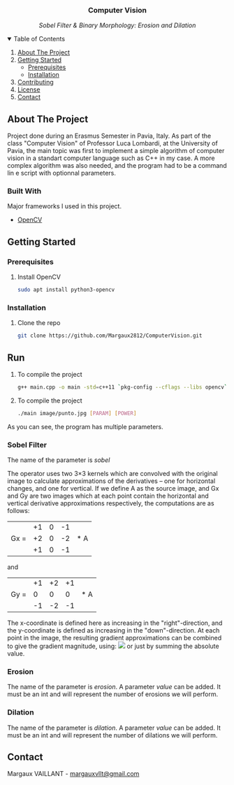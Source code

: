 
<!-- PROJECT LOGO -->
<br />
<p align="center">

<h3 align="center">Computer Vision</h3>
<p style="font-style: italic" align="center">Sobel Filter & Binary Morphology: Erosion and Dilation</p>

<!-- TABLE OF CONTENTS -->
<details open="open">
  <summary>Table of Contents</summary>
  <ol>
    <li>
      <a href="#about-the-project">About The Project</a>
    </li>
    <li>
      <a href="#getting-started">Getting Started</a>
      <ul>
        <li><a href="#prerequisites">Prerequisites</a></li>
        <li><a href="#installation">Installation</a></li>
      </ul>
    </li>
    <li><a href="#contributing">Contributing</a></li>
    <li><a href="#license">License</a></li>
    <li><a href="#contact">Contact</a></li>
  </ol>
</details>



<!-- ABOUT THE PROJECT -->

## About The Project

Project done during an Erasmus Semester in Pavia, Italy.
As part of the class "Computer Vision" of Professor Luca Lombardi, at the University of Pavia, the
main topic was first to implement a simple algorithm of computer vision in a standart computer language
such as C++ in my case. A more complex algorithm was also needed, and the program had to be a
command lin e script with optionnal parameters.

### Built With

Major frameworks I used in this project.

* [OpenCV](https://opencv.org/)

<!-- GETTING STARTED -->

## Getting Started

### Prerequisites

1. Install OpenCV
   ```sh
   sudo apt install python3-opencv
   ```

### Installation

1. Clone the repo
   ```sh
   git clone https://github.com/Margaux2812/ComputerVision.git
   ```

## Run

1. To compile the project
   ```sh
   g++ main.cpp -o main -std=c++11 `pkg-config --cflags --libs opencv`
   ```

2. To compile the project
   ```sh
   ./main image/punto.jpg [PARAM] [POWER]
   ```
As you can see, the program has multiple parameters.

### Sobel Filter

The name of the parameter is <i>sobel</i>

The operator uses two 3×3 kernels which are convolved with the original image to calculate approximations of the derivatives – one for horizontal changes, and one for vertical. If we define A as the source image, and Gx and Gy are two images which at each point contain the horizontal and vertical derivative approximations respectively, the computations are as follows:

<table>
  <tr>
    <td rowspan="4">Gx = </td>
  </tr>
  <tr>
    <td>+1</td>
    <td>0</td>
    <td>-1</td>
    <td rowspan="3"> * A </td>
  </tr>
  <tr>
    <td>+2</td>
    <td>0</td>
    <td>-2</td>
  </tr>
  <tr>
    <td>+1</td>
    <td>0</td>
    <td>-1</td>
  </tr>
</table>

and

<table>
  <tr>
    <td rowspan="5">Gy = </td>
  </tr>
  <tr>
    <td>+1</td>
    <td>+2</td>
    <td>+1</td>
    <td rowspan="3"> * A </td>
  </tr>
  <tr>
    <td>0</td>
    <td>0</td>
    <td>0</td>
  </tr>
  <tr>
    <td>-1</td>
    <td>-2</td>
    <td>-1</td>
  </tr>
</table>

The x-coordinate is defined here as increasing in the "right"-direction, and the y-coordinate is defined as increasing in the "down"-direction. At each point in the image, the resulting gradient approximations can be combined to give the gradient magnitude, using: 
<img src="https://render.githubusercontent.com/render/math?math=G = \sqrt{G_{x}^{2} %2B G_{y}^{2}}"> or just by summing the absolute value.

### Erosion

The name of the parameter is <i>erosion</i>. A parameter <i>value</i> can be added. It must be an int and will represent the number of erosions we will perform.

### Dilation

The name of the parameter is <i>dilation</i>. A parameter <i>value</i> can be added. It must be an int and will represent the number of dilations we will perform.

<!-- CONTACT -->

## Contact

Margaux VAILLANT - margauxvllt@gmail.com